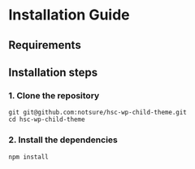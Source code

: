 # Installation Guide

## Requirements

## Installation steps

### 1. Clone the repository

```
git git@github.com:notsure/hsc-wp-child-theme.git
cd hsc-wp-child-theme
```

### 2. Install the dependencies

```
npm install
```

